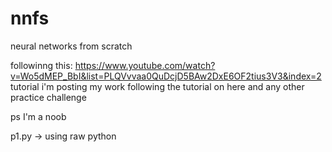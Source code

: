 # nnfs
neural networks from scratch

followinng this: https://www.youtube.com/watch?v=Wo5dMEP_BbI&list=PLQVvvaa0QuDcjD5BAw2DxE6OF2tius3V3&index=2 tutorial
i'm posting my work following the tutorial on here and any other practice challenge

ps I'm a noob

p1.py -> using raw python
